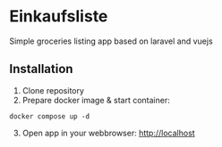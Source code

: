 # Einkaufsliste
Simple groceries listing app based on laravel and vuejs

## Installation
1. Clone repository 
2. Prepare docker image & start container: 
```
docker compose up -d
```
3. Open app in your webbrowser:
[http://localhost](http://localhost)

